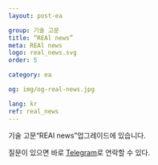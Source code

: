 ```yaml
---
layout: post-ea

group: 기술 고문 
title: “REAl news”
meta: REAl news
logo: real_news.svg
order: 5

category: ea

og: img/og-real-news.jpg

lang: kr
ref: real_news
---
```


기술 고문“REAl news”업그레이드에 있습니다.

질문이 있으면 바로 <a href="https://t.me/chutkoy" target="_blank">Telegram</a>로 연락할 수 있다.
